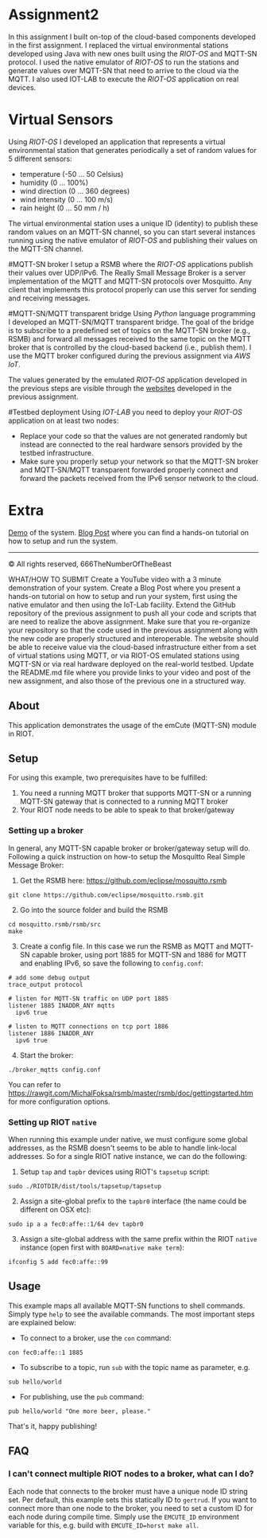 # Assignment2
In this assignment I built on-top of the cloud-based components developed in the first assignment. I replaced the virtual environmental stations developed using Java with new ones built using the *RIOT-OS* and MQTT-SN protocol. I used the native emulator of *RIOT-OS* to run the stations and generate values over MQTT-SN that need to arrive to the cloud via the MQTT. I also used IOT-LAB to execute the *RIOT-OS* application on real devices.

# Virtual Sensors
Using *RIOT-OS* I developed an application that represents a virtual environmental station that generates periodically a set of random values for 5 different sensors:

- temperature (-50 ... 50 Celsius)
- humidity (0 ... 100%)
- wind direction (0 ... 360 degrees)
- wind intensity (0 ... 100 m/s)
- rain height (0 ... 50 mm / h)

The virtual environmental station uses a unique ID (identity) to publish these random values on an MQTT-SN channel, so you can start several instances
running using the native emulator of *RIOT-OS* and publishing their values on the MQTT-SN channel.

#MQTT-SN broker
I setup a RSMB where the *RIOT-OS* applications publish their values over UDP/IPv6. The Really Small Message Broker is a server implementation of the MQTT and MQTT-SN protocols over Mosquitto. Any client that implements this protocol properly can use this server for sending and receiving messages.

#MQTT-SN/MQTT transparent bridge
Using *Python* language programming I developed an MQTT-SN/MQTT transparent bridge. The goal of the bridge is to subscribe to a predefined set of topics on the MQTT-SN broker (e.g., RSMB) and forward all messages received to the same topic on the MQTT broker that is controlled by the cloud-based backend (i.e., publish them). I use the MQTT broker configured during the previous assignment via *AWS IoT*.

The values generated by the emulated *RIOT-OS* application developed in the previous steps are visible through the [websites](https://666thenumberofthebeast.github.io/InternetOfThings19-20/) developed in the previous assignment.

#Testbed deployment
Using *IOT-LAB* you need to deploy your *RIOT-OS* application on at least two nodes:
- Replace your code so that the values are not generated randomly but instead are connected to the real hardware sensors provided by the testbed infrastructure.
- Make sure you properly setup your network so that the MQTT-SN broker and MQTT-SN/MQTT transparent forwarded properly connect and forward the packets received from the IPv6 sensor network to the cloud.

# Extra
[Demo](https://youtu.be/Bl5EqkK0KrA) of the system.
[Blog Post](https://www.hackster.io/xmetal1997/iot-virtual-environment-stations-emulator-4fc78b) where you can find a hands-on tutorial on how to setup and run the system.

***
© All rights reserved, 666TheNumberOfTheBeast








WHAT/HOW TO SUBMIT
Create a YouTube video with a 3 minute demonstration of your system.
Create a Blog Post where you present a hands-on tutorial on how to setup and run your system, first using the native emulator and then using the IoT-Lab facility.
Extend the GitHub repository of the previous assignment to push all your code and scripts that are need to realize the above assignment.
Make sure that you re-organize your repository so that the code used in the previous assignment along with the new code are properly structured and interoperable. The website should be able to receive value via the cloud-based infrastructure either from a set of virtual stations using MQTT, or via RIOT-OS emulated stations using MQTT-SN or via real hardware deployed on the real-world testbed.
Update the README.md file where you provide links to your video and post of the new assignment, and also those of the previous one in a structured way.




## About
This application demonstrates the usage of the emCute (MQTT-SN) module in RIOT.

## Setup
For using this example, two prerequisites have to be fulfilled:

1. You need a running MQTT broker that supports MQTT-SN or a running MQTT-SN
   gateway that is connected to a running MQTT broker
2. Your RIOT node needs to be able to speak to that broker/gateway


### Setting up a broker
In general, any MQTT-SN capable broker or broker/gateway setup will do.
Following a quick instruction on how-to setup the Mosquitto Real Simple Message
Broker:

1. Get the RSMB here: https://github.com/eclipse/mosquitto.rsmb
```
git clone https://github.com/eclipse/mosquitto.rsmb.git
```

2. Go into the source folder and build the RSMB
```
cd mosquitto.rsmb/rsmb/src
make
```

3. Create a config file. In this case we run the RSMB as MQTT and MQTT-SN
   capable broker, using port 1885 for MQTT-SN and 1886 for MQTT and enabling
   IPv6, so save the following to `config.conf`:
```
# add some debug output
trace_output protocol

# listen for MQTT-SN traffic on UDP port 1885
listener 1885 INADDR_ANY mqtts
  ipv6 true

# listen to MQTT connections on tcp port 1886
listener 1886 INADDR_ANY
  ipv6 true
```

4. Start the broker:
```
./broker_mqtts config.conf
```

You can refer to
https://rawgit.com/MichalFoksa/rsmb/master/rsmb/doc/gettingstarted.htm for more
configuration options.


### Setting up RIOT `native`
When running this example under native, we must configure some global addresses,
as the RSMB doesn't seems to be able to handle link-local addresses. So for a
single RIOT native instance, we can do the following:

1. Setup `tap` and `tapbr` devices using RIOT's `tapsetup` script:
```
sudo ./RIOTDIR/dist/tools/tapsetup/tapsetup
```

2. Assign a site-global prefix to the `tapbr0` interface (the name could be
   different on OSX etc):
```
sudo ip a a fec0:affe::1/64 dev tapbr0
```

3. Assign a site-global address with the same prefix within the RIOT `native`
   instance (open first with `BOARD=native make term`):
```
ifconfig 5 add fec0:affe::99
```


## Usage
This example maps all available MQTT-SN functions to shell commands. Simply type
`help` to see the available commands. The most important steps are explained
below:

- To connect to a broker, use the `con` command:
```
con fec0:affe::1 1885
```

- To subscribe to a topic, run `sub` with the topic name as parameter, e.g.
```
sub hello/world
```

- For publishing, use the `pub` command:
```
pub hello/world "One more beer, please."
```

That's it, happy publishing!


## FAQ

### I can't connect multiple RIOT nodes to a broker, what can I do?
Each node that connects to the broker must have a unique node ID string set. Per
default, this example sets this statically ID to `gertrud`. If you want to
connect more than one node to the broker, you need to set a custom ID for each
node during compile time. Simply use the `EMCUTE_ID` environment variable for
this, e.g. build with `EMCUTE_ID=horst make all`.
